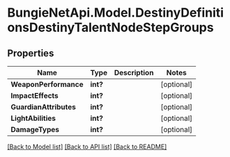 # BungieNetApi.Model.DestinyDefinitionsDestinyTalentNodeStepGroups
## Properties

Name | Type | Description | Notes
------------ | ------------- | ------------- | -------------
**WeaponPerformance** | **int?** |  | [optional] 
**ImpactEffects** | **int?** |  | [optional] 
**GuardianAttributes** | **int?** |  | [optional] 
**LightAbilities** | **int?** |  | [optional] 
**DamageTypes** | **int?** |  | [optional] 

[[Back to Model list]](../README.md#documentation-for-models) [[Back to API list]](../README.md#documentation-for-api-endpoints) [[Back to README]](../README.md)

